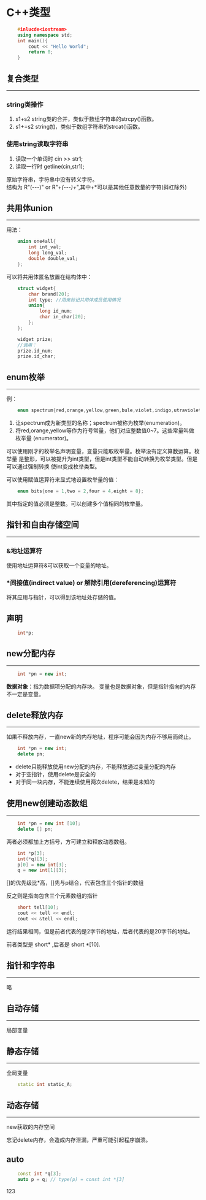 # C++类型

```c++
    #inlucde<iostream>
    using namespace std;
    int main(){
        cout << "Hello World";
        return 0;
    }
```

## **复合类型**

---

### string类操作

1. s1+s2 string类的合并，类似于数组字符串的strcpy()函数。
2. s1+=s2 string加，类似于数组字符串的strcat()函数。

### 使用string读取字符串

1. 读取一个单词时
    cin >> str1;
2. 读取一行时
    getline(cin,str1);

原始字符串，字符串中没有转义字符。  
结构为
R"(---)" or R"+*(---)+*",其中+*可以是其他任意数量的字符(斜杠除外)

## **共用体union**

---

用法：

```c++
    union one4all{
        int int_val;
        long long_val;
        double double_val;
    };
```

可以将共用体匿名放置在结构体中：

```c++
    struct widget{
        char brand[20];
        int type; //用来标记共用体成员使用情况
        union{
            long id_num;
            char in_char[20];
        };
    };

    widget prize;
    //调用：
    prize.id_num;
    prize.id_char;
```

## enum枚举

---

例：

```c++
    enum spectrum{red,orange,yellow,green,bule,violet,indigo,utraviolet};
```

1. 让spectrum成为新类型的名称；spectrum被称为枚举(enumeration)。
2. 将red,orange,yellow等作为符号常量，他们对应整数值0~7。这些常量叫做枚举量
(enumerator)。

可以使用刚才的枚举名声明变量，变量只能取枚举量。枚举没有定义算数运算。枚举量
是整形，可以被提升为int类型，但是int类型不能自动转换为枚举类型。但是可以通过强制转换
使int变成枚举类型。

可以使用赋值运算符来显式地设置枚举量的值：

```c++
    enum bits{one = 1,two = 2,four = 4,eight = 8};
```

其中指定的值必须是整数。可以创建多个值相同的枚举量。

## **指针和自由存储空间**

---

### &地址运算符

使用地址运算符&可以获取一个变量的地址。

### *间接值(indirect value) or 解除引用(dereferencing)运算符

将其应用与指针，可以得到该地址处存储的值。

## 声明

```c++
    int*p;
```

## new分配内存

---

```c++
    int *pn = new int;
```

**数据对象**：指为数据项分配的内存块。
变量也是数据对象，但是指针指向的内存不一定是变量。

## delete释放内存

---

如果不释放内存，一直new新的内存地址，程序可能会因为内存不够用而终止。

```c++
    int *pn = new int;
    delete pn;
```

- delete只能释放使用new分配的内存，不能释放通过变量分配的内存
- 对于空指针，使用delete是安全的
- 对于同一块内存，不能连续使用两次delete，结果是未知的

## 使用new创建动态数组

---

```c++
    int *pn = new int [10];
    delete [] pn;
```

两者必须都加上方括号，方可建立和释放动态数组。

```c++
    int *p[3];
    int(*q)[3];
    p[0] = new int[3];
    q = new int[1][3];
```

\[\]的优先级比\*高，\[\]先与p结合，代表包含三个指针的数组

反之则是指向包含三个元素数组的指针

```c++
    short tell[10];
    cout << tell << endl;
    cout << &tell << endl;
```

运行结果相同，但是前者代表的是2字节的地址，后者代表的是20字节的地址。

前者类型是 short\* ,后者是 short \*\[10\].

## 指针和字符串

---

略

## 自动存储

---

局部变量

## 静态存储

---

全局变量

```c++
    static int static_A;
```

## 动态存储

---

new获取的内存空间

忘记delete内存，会造成内存泄漏，严重可能引起程序崩溃。

## auto

```c++
    const int *q[3];
    auto p = q; // type(p) = const int *[3]
```

123
